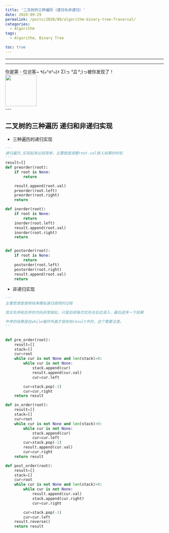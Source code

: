 ```yaml
---
title: '二叉树的三种遍历（递归与非递归）'
date: 2020-09-29
permalink: /posts/2020/09/algorithm-binary-tree-Traversal/
categories:
  - Algorithm
tags:
  - Algorithm, Binary Tree

toc: true
---
```


---

---

<div>
<div class="button01">
      <visited_a href="#" display:inline>你是第<span data-hk-page="current"> - </span>位访客~</visited_a>
      <visited_p class="top">٩(๑^o^๑)۶</visited_p>
      <visited_p class="bottom">Σ(っ °Д °;)っ被你发现了！</visited_p>
</div>
<img align="center" width="100" src="{{ site.url }}/images/static/take_me.gif" alt="" display:inline>
</div>
---

## 二叉树的三种遍历 递归和非递归实现

- 三种遍历的递归实现

```python
'''
递归遍历,实现起来比较简单，主要就是调整root.val放入结果的时机
'''
result=[]
def preorder(root):
    if root is None:
        return

    result.append(root.val)
    preorder(root.left)
    preorder(root.right)
    return

def inorder(root):
    if root is None:
        return
    inorder(root.left)
    result.append(root.val)
    inorder(root.right)
    return


def postorder(root):
    if root is None:
        return
    postorder(root.left)
    postorder(root.right)
    result.append(root.val)
    return
```

- 非递归实现

```python
'''
主要思想是使用栈来模拟递归调用的过程

其实先序和后序的代码非常相似，只是后续每次优先往右边深入，最后逆序一下结果

中序的结果是在while循环外面才保存到result中的，这个需要注意。
'''


def pre_order(root):
    result=[]
    stack=[]
    cur=root
    while cur is not None and len(stack)>0:
        while cur is not None:
            stack.append(cur)
            result.append(cur.val)
            cur=cur.left

        cur=stack.pop(-1)
        cur=cur.right
    return result

def in_order(root):
    result=[]
    stack=[]
    cur=root
    while cur is not None and len(stack)>0:
        while cur is not None:
            stack.append(cur)
            cur=cur.left
        cur=stack.pop(-1)
        result.append(cur.val)
        cur=cur.right
    return result

def post_order(root):
    result=[]
    stack=[]
    cur=root
    while cur is not None and len(stack)>0:
        while cur is not None:
            result.append(cur.val)
            stack.append(cur.right)
            cur=cur.right

        cur=stack.pop(-1)
        cur=cur.left
    result.reverse()
    return result

```

<div data-hk-top-pages="5"> </div>
